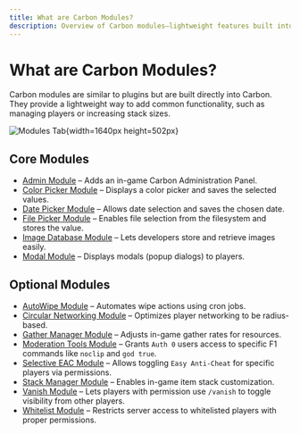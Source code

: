 ```yaml
---
title: What are Carbon Modules?
description: Overview of Carbon modules—lightweight features built into Carbon that extend functionality like player management, modals, and more.
---
```


# What are Carbon Modules?

Carbon modules are similar to plugins but are built directly into Carbon. They provide a lightweight way to add common
functionality, such as managing players or increasing stack sizes.

![Modules Tab](/misc/modules_a.webp){width=1640px height=502px}

## Core Modules

- [Admin Module](admin-module) – Adds an in-game Carbon Administration Panel.
- [Color Picker Module](color-picker-module) – Displays a color picker and saves the selected values.
- [Date Picker Module](date-picker-module) – Allows date selection and saves the chosen date.
- [File Picker Module](file-picker-module) – Enables file selection from the filesystem and stores the value.
- [Image Database Module](image-db-module) – Lets developers store and retrieve images easily.
- [Modal Module](modal-module) – Displays modals (popup dialogs) to players.

## Optional Modules

- [AutoWipe Module](optional-modules/autowipe-module) – Automates wipe actions using cron jobs.
- [Circular Networking Module](optional-modules/circularnetworking-module) – Optimizes player networking to be
  radius-based.
- [Gather Manager Module](optional-modules/gather-manager-module) – Adjusts in-game gather rates for resources.
- [Moderation Tools Module](optional-modules/moderation-tools-module) – Grants `Auth 0` users access to specific F1
  commands like `noclip` and `god true`.
- [Selective EAC Module](optional-modules/selective-eac-module) – Allows toggling `Easy Anti-Cheat` for specific players
  via permissions.
- [Stack Manager Module](optional-modules/stack-manager-module) – Enables in-game item stack customization.
- [Vanish Module](optional-modules/vanish-module) – Lets players with permission use `/vanish` to toggle visibility from
  other players.
- [Whitelist Module](optional-modules/whitelist-module) – Restricts server access to whitelisted players with proper
  permissions.

